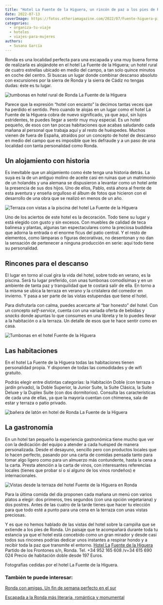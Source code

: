```yaml
---
title: "Hotel La Fuente de la Higuera, un rincón de paz a los pies de Ronda"
date: 2022-07-13
coverImage: https://fotos.etheriamagazine.com/2022/07/Fuente-higuera-piscina.jpg
categories: 
  - organiza-tu-viaje
  - hoteles
  - viajes-para-mujeres
authors: 
  - Susana García
---
```


Ronda es una localidad perfecta para una escapada y una muy buena forma de realizarla es alojándote en el hotel La Fuente de la Higuera; un hotel rural de cuatro estrellas ubicado en medio del campo, a tan solo quince minutos en coche del centro. Si buscas un lugar donde combinar descanso absoluto con excursiones por la sierra de Ronda y la sierra de Cádiz no tengas dudas: éste es tu lugar.

![tumbonas en hotel rural de Ronda La Fuente de la Higuera](https://fotos.etheriamagazine.com/2022/07/Fuente-higuera-piscina.jpg "Piscina del hotel La Fuente de la Higuera.")

Parece que la expresión “hotel con encanto” la decimos tantas veces que ha perdido el 
sentido. Pero cuando te alojas en un lugar como el hotel La Fuente de la Higuera cobra 
de nuevo significado, ya que aquí, sin lujos estridentes, te puedes llegar a sentir muy 
muy especial. Es un hotel pequeño, de esos con tan pocas habitaciones que acabas 
saludando cada mañana al personal que trabaja aquí y al resto de huéspedes. Muchos 
vienen de fuera de España, atraídos por un concepto de hotel de descanso en medio del 
campo que es imposible que les defraude y a un paso de una localidad con tanta 
personalidad como Ronda. 

## Un alojamiento con historia

Es inevitable que un alojamiento como éste tenga una historia detrás. La suya es la de 
un antiguo molino de aceite casi en ruinas que un matrimonio de un holandés y una 
alemana se dispusieron a levantar como un hotel ante la presencia de sus dos hijos. Uno 
de ellos, Pablo, está ahora al frente de esta aventura y enseña orgulloso el álbum de 
fotos que hicieron con el desarrollo de una obra que se realizó en menos de un año. 

![Terraza con vistas a la piscina del hotel La Fuente de la Higuera](https://fotos.etheriamagazine.com/2022/07/Fuente-higuera-terraza.jpg "Terraza del hotel.")

Uno de los aciertos de este hotel es la decoración. Todo tiene su lugar y está elegido 
con gusto y sin excesos. Con muebles de calidad de teca balinesa y plantas, algunas tan 
espectaculares como la preciosa buddleia que adorna la entrada o el enorme ficus del 
patio central. Y el resto de elementos, como lámparas o figuras decorativas, no 
desentonan y no dan la sensación de pertenecer a ninguna producción en serie: aquí todo 
tiene su personalidad. 

## Rincones para el descanso

El lugar en torno al cual gira la vida del hotel, sobre todo en verano, es la piscina. 
Será tu lugar preferido, con unas tumbonas comodísimas y en un ambiente de tanta paz y 
tranquilidad que te costará salir de ella. En torno a la misma se ubica la terraza en 
verano y la cristalera del comedor en invierno. Y pasa a ser parte de las vistas 
estupendas que tiene el hotel. 

Para disfrutarla con calma, puedes acercarte al “bar honesto” del hotel. Con un concepto 
_self-service_, cuenta con una variada oferta de bebidas y _snacks_ donde apuntas lo que 
consumes en una libreta y te lo puedes llevar a la habitación o a la terraza. Un detalle 
de esos que te hace sentir como en casa. 

![Tumbonas en el hotel Fuente de la Higuera](https://fotos.etheriamagazine.com/2022/07/Fuente-higuera-jardin.jpg "Exterior de una de las habitaciones.")

## Las habitaciones

En el hotel La Fuente de la Higuera todas las habitaciones tienen personalidad propia. Y 
disponen de todas las comodidades y de wifi gratuito. 

Podrás elegir entre distintas categorías: la Habitación Doble (con terraza o jardín 
privado), la Doble Superior, la Junior Suite, la Suite Clásica, la Suite Deluxe y la 
Duplex Suite (con dos dormitorios). Consulta las características de cada una de ellas, 
ya que la mayoría cuentan con chimenea, sala de estar y terraza o patio privado. 

![bañera de latón en hotel de Ronda La Fuente de la Higuera](https://fotos.etheriamagazine.com/2022/07/Fuente-higuera-bano-suite.jpg "Baño de la Suite Deluxe número 1.")

## La gastronomía

En un hotel tan pequeño la experiencia gastronómica tiene mucho que ver con la 
dedicación del equipo a atender a cada huésped de manera personalizada. Desde el 
desayuno, sencillo pero con productos locales que lo hacen perfecto, pasando por una 
carta de comidas pensada tanto para tomar algo ligero como para un almuerzo más 
contundente, hasta la cena a la carta. Presta atención a la carta de vinos, con 
interesantes referencias locales (tienes que probar sí o sí alguno de los vinos 
rondeños) e internacionales. 

![Vistas desde la terraza del hotel Fuente de la Higuera en Ronda](https://fotos.etheriamagazine.com/2022/07/fuente-higuera-desayuno.jpg "Desayuno con vistas.")

Para la última comida del día proponen cada mañana un menú con varios platos a elegir: 
dos primeros, tres segundos (con una opción vegetariana) y dos postres. Antes de las 
cuatro de la tarde tienes que hacer tu elección para que todo esté a punto para una cena 
en la terraza con unas vistas preciosas. 

Y es que no hemos hablado de las vistas del hotel sobre la campiña que se extiende a los 
pies de Ronda. Un paisaje que te acompañará durante toda tu estancia ya que el hotel 
está concebido como un gran mirador y desde casi todos sus rincones podrías dedicar unos 
instantes a respirar hondo y a recibir toda la paz que transmite el entorno. [Hotel 
La](https://www.hotellafuente.com/es/) [](https://www.hotellafuente.com/es/)[Fuente de 
la Higuera](https://www.hotellafuente.com/es/) Partido de los Frontones s/n, Ronda. Tel. 
+34 952 165 608 /v+34 615 690 024 Precio de habitación doble desde 197 Euros. 

Fotografías cedidas por el hotel La Fuente de la Higuera. 

### También te puede interesar:

[Ronda con amigas. Un fin de semana perfecto en el 
sur](https://etheriamagazine.com/2021/11/23/planes-en-ronda-con-amigas/) 

[Escapada a la Ronda más literaria, romántica y 
monumental](https://etheriamagazine.com/2019/04/16/ronda-escapada-con-amigas/)
